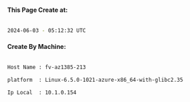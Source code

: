 
   
#### This Page Create at:

```bash

2024-06-03 - 05:12:32 UTC

```

#### Create By Machine:

```bash

Host Name : fv-az1385-213

platform  : Linux-6.5.0-1021-azure-x86_64-with-glibc2.35

Ip Local  : 10.1.0.154

```

